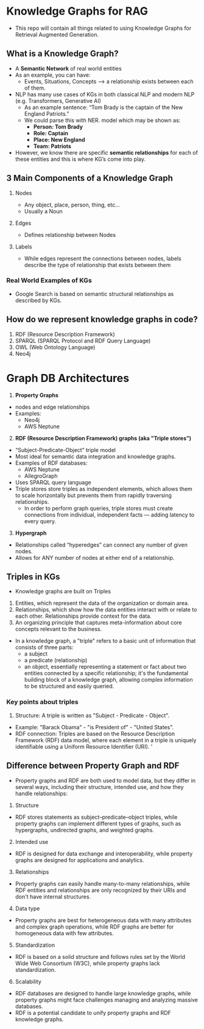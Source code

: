 # Knowledge Graphs for RAG
* This repo will contain all things related to using Knowledge Graphs for Retrieval Augmented Generation.


## What is a Knowledge Graph?
* A **Semantic Network** of real world entities 
* As an example, you can have:
   * Events, Situations, Concepts —> a relationship exists between each of them. 
* NLP has many use cases of KGs in both classical NLP and modern NLP (e.g. Transformers, Generative AI)
   * As an example sentence: “Tom Brady is the captain of the New England Patriots.”
   * We could parse this with NER. model which may be shown as:
      * **Person: Tom Brady**
      * **Role: Captain**
      * **Place: New England**
      * **Team: Patriots**
* However, we know there are specific **semantic relationships** for each of these entities and this is where KG’s come into play.


## 3 Main Components of a Knowledge Graph
1. Nodes
   * Any object, place, person, thing, etc…
   * Usually a Noun

2. Edges
   * Defines relationship between Nodes

3. Labels 
   * While edges represent the connections between nodes, labels describe the type of relationship that exists between them

### Real World Examples of KGs
* Google Search is based on semantic structural relationships as described by KGs.




## How do we represent knowledge graphs in code? 
1. RDF (Resource Description Framework)
2. SPARQL (SPARQL Protocol and RDF Query Language)
3. OWL (Web Ontology Language)
4. Neo4j


# Graph DB Architectures
1. **Property Graphs**
  * nodes and edge relationships 
  * Examples:
      * Neo4j
      * AWS Neptune

2. **RDF (Resource Description Framework) graphs (aka "Triple stores”)**
  * “Subject-Predicate-Object” triple model
  * Most ideal for semantic data integration and knowledge graphs. 
  * Examples of RDF databases:
      * AWS Neptune
      * AllegroGraph
  * Uses SPARQL query language 
  * Triple stores store triples as independent elements, which allows them to scale horizontally but prevents them from rapidly traversing relationships.
      * In order to perform graph queries, triple stores must create connections from individual, independent facts — adding latency to every query.

3. **Hypergraph**
  * Relationships called “hyperedges” can connect any number of given nodes. 
  * Allows for ANY number of nodes at either end of a relationship.



## Triples in KGs
* Knowledge graphs are built on Triples
1. Entities, which represent the data of the organization or domain area.
2. Relationships, which show how the data entities interact with or relate to each other. Relationships provide context for the data.
3. An organizing principle that captures meta-information about core concepts relevant to the business.

* In a knowledge graph, a "triple" refers to a basic unit of information that consists of three parts:
  * a subject
  * a predicate (relationship)
  * an object, essentially representing a statement or fact about two entities connected by a specific relationship; it's the fundamental building block of a knowledge graph, allowing complex information to be structured and easily queried.

### Key points about triples
1. Structure: A triple is written as "Subject - Predicate - Object".
  * Example: "Barack Obama" - "is President of" - "United States".
  * RDF connection: Triples are based on the Resource Description Framework (RDF) data model, where each element in a triple is uniquely identifiable using a Uniform Resource Identifier (URI). '

## Difference between Property Graph and RDF
* Property graphs and RDF are both used to model data, but they differ in several ways, including their structure, intended use, and how they handle relationships: 

1. Structure
  * RDF stores statements as subject–predicate–object triples, while property graphs can implement different types of graphs, such as hypergraphs, undirected graphs, and weighted graphs. 

2. Intended use
  * RDF is designed for data exchange and interoperability, while property graphs are designed for applications and analytics. 

3. Relationships
  * Property graphs can easily handle many-to-many relationships, while RDF entities and relationships are only recognized by their URIs and don't have internal structures. 

4. Data type
  * Property graphs are best for heterogeneous data with many attributes and complex graph operations, while RDF graphs are better for homogeneous data with few attributes. 

5. Standardization
  * RDF is based on a solid structure and follows rules set by the World Wide Web Consortium (W3C), while property graphs lack standardization. 

6. Scalability
  * RDF databases are designed to handle large knowledge graphs, while property graphs might face challenges managing and analyzing massive databases. 
  * RDF is a potential candidate to unify property graphs and RDF knowledge graphs. 
